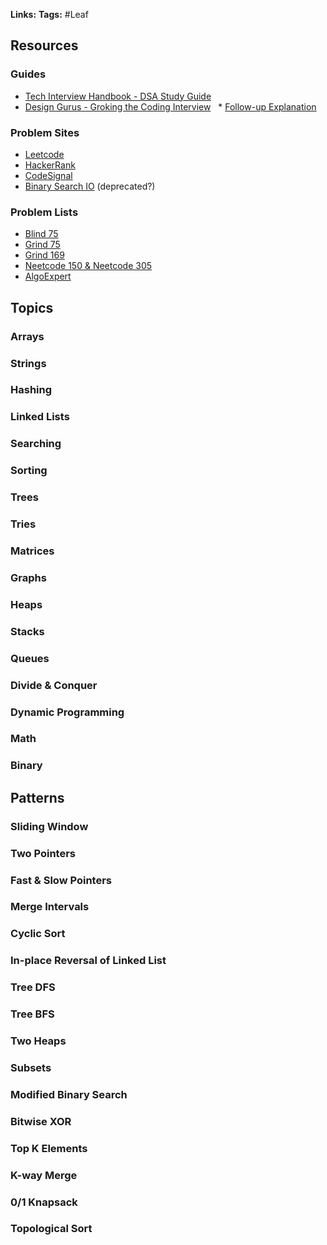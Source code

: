 **Links:**
**Tags:** #Leaf

## Resources
### Guides
* [Tech Interview Handbook - DSA Study Guide](https://www.techinterviewhandbook.org/algorithms/study-cheatsheet/)
* [Design Gurus - Groking the Coding Interview](https://www.educative.io/courses/grokking-the-coding-interview)
  * [Follow-up Explanation](https://hackernoon.com/14-patterns-to-ace-any-coding-interview-question-c5bb3357f6ed)

### Problem Sites
* [Leetcode](https://leetcode.com/)
* [HackerRank](https://www.hackerrank.com/dashboard)
* [CodeSignal](https://app.codesignal.com/)
* [Binary Search IO](https://binarysearch.com/) (deprecated?)

### Problem Lists
* [Blind 75](https://www.teamblind.com/post/New-Year-Gift---Curated-List-of-Top-75-LeetCode-Questions-to-Save-Your-Time-OaM1orEU)
* [Grind 75](https://www.techinterviewhandbook.org/grind75?grouping=topics&mode=preferences)
* [Grind 169](https://www.techinterviewhandbook.org/grind75?grouping=topics&mode=all)
* [Neetcode 150 & Neetcode 305](https://neetcode.io/practice)
* [AlgoExpert](https://www.algoexpert.io/questions)

## Topics
### Arrays
### Strings
### Hashing
### Linked Lists
### Searching
### Sorting
### Trees
### Tries
### Matrices
### Graphs
### Heaps
### Stacks
### Queues
### Divide & Conquer
### Dynamic Programming
### Math
### Binary

## Patterns
### Sliding Window
### Two Pointers
### Fast & Slow Pointers
### Merge Intervals
### Cyclic Sort
### In-place Reversal of Linked List
### Tree DFS
### Tree BFS
### Two Heaps
### Subsets
### Modified Binary Search
### Bitwise XOR
### Top K Elements
### K-way Merge
### 0/1 Knapsack
### Topological Sort